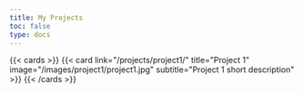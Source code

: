 ```yaml
---
title: My Projects
toc: false
type: docs
---
```


{{< cards >}}
{{< card link="/projects/project1/" title="Project 1" image="/images/project1/project1.jpg" subtitle="Project 1 short description" >}}
{{< /cards >}}
